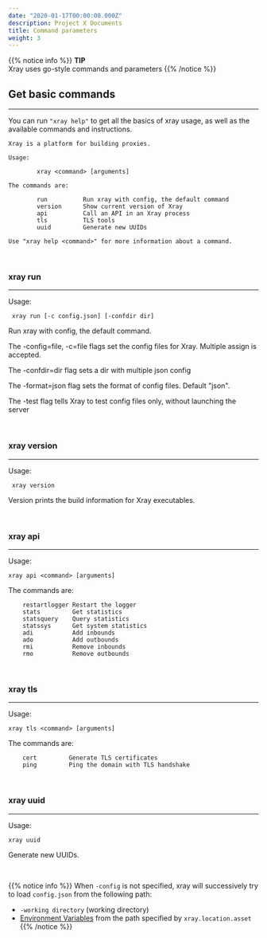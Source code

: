 ```yaml
---
date: "2020-01-17T00:00:00.000Z"
description: Project X Documents
title: Command parameters
weight: 3
---
```


{{% notice info %}}
**TIP**\
Xray uses go-style commands and parameters
{{% /notice %}}

## Get basic commands

---

You can run `"xray help"` to get all the basics of xray usage, as well as the available commands and instructions.

```
Xray is a platform for building proxies.

Usage:

        xray <command> [arguments]

The commands are:

        run          Run xray with config, the default command
        version      Show current version of Xray
        api          Call an API in an Xray process
        tls          TLS tools
        uuid         Generate new UUIDs

Use "xray help <command>" for more information about a command.
```

<br />

### xray run
---
Usage:
```
 xray run [-c config.json] [-confdir dir]
```

Run xray with config, the default command.

The -config=file, -c=file flags set the config files for
Xray. Multiple assign is accepted.

The -confdir=dir flag sets a dir with multiple json config

The -format=json flag sets the format of config files.
Default "json".

The -test flag tells Xray to test config files only,
without launching the server

<br />

### xray version
---
Usage:
```
 xray version
```
Version prints the build information for Xray executables.

<br />

### xray api
---
Usage:
```
xray api <command> [arguments]
```

The commands are:

        restartlogger Restart the logger
        stats         Get statistics
        statsquery    Query statistics
        statssys      Get system statistics
        adi           Add inbounds
        ado           Add outbounds
        rmi           Remove inbounds
        rmo           Remove outbounds

<br />

### xray tls
---
Usage:
```
xray tls <command> [arguments]
```

The commands are:

        cert         Generate TLS certificates
        ping         Ping the domain with TLS handshake

<br />

### xray uuid
---
Usage:
```
xray uuid
```
Generate new UUIDs.

<br />

{{% notice info %}}
When `-config` is not specified, xray will successively try to load `config.json` from the following path:
- `-working directory` (working directory)
- [Environment Variables](../../config/env) from the path specified by `xray.location.asset`
{{% /notice %}}

